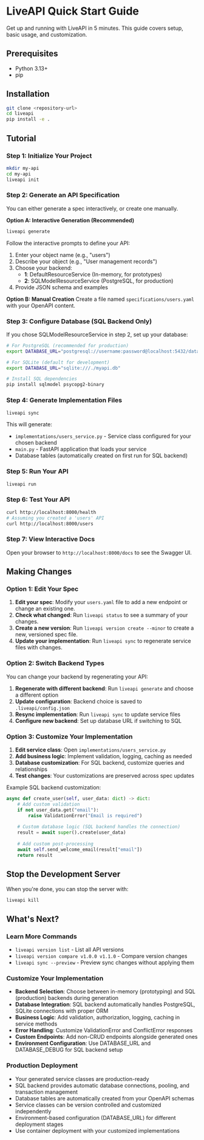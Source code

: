 # LiveAPI Quick Start Guide

Get up and running with LiveAPI in 5 minutes. This guide covers setup, basic usage, and customization.

## Prerequisites

- Python 3.13+
- pip

## Installation

```bash
git clone <repository-url>
cd liveapi
pip install -e .
```

## Tutorial

### Step 1: Initialize Your Project
```bash
mkdir my-api
cd my-api
liveapi init
```

### Step 2: Generate an API Specification
You can either generate a spec interactively, or create one manually.

**Option A: Interactive Generation (Recommended)**
```bash
liveapi generate
```
Follow the interactive prompts to define your API:
1. Enter your object name (e.g., "users")
2. Describe your object (e.g., "User management records")
3. Choose your backend:
   - **1**: DefaultResourceService (In-memory, for prototypes)  
   - **2**: SQLModelResourceService (PostgreSQL, for production)
4. Provide JSON schema and examples

**Option B: Manual Creation**
Create a file named `specifications/users.yaml` with your OpenAPI content.

### Step 3: Configure Database (SQL Backend Only)
If you chose SQLModelResourceService in step 2, set up your database:

```bash
# For PostgreSQL (recommended for production)
export DATABASE_URL="postgresql://username:password@localhost:5432/database_name"

# For SQLite (default for development)  
export DATABASE_URL="sqlite:///./myapi.db"

# Install SQL dependencies
pip install sqlmodel psycopg2-binary
```

### Step 4: Generate Implementation Files
```bash
liveapi sync
```
This will generate:
- `implementations/users_service.py` - Service class configured for your chosen backend
- `main.py` - FastAPI application that loads your service
- Database tables (automatically created on first run for SQL backend)

### Step 5: Run Your API
```bash
liveapi run
```

### Step 6: Test Your API
```bash
curl http://localhost:8000/health
# Assuming you created a 'users' API
curl http://localhost:8000/users
```

### Step 7: View Interactive Docs
Open your browser to `http://localhost:8000/docs` to see the Swagger UI.

## Making Changes

### Option 1: Edit Your Spec
1.  **Edit your spec**: Modify your `users.yaml` file to add a new endpoint or change an existing one.
2.  **Check what changed**: Run `liveapi status` to see a summary of your changes.
3.  **Create a new version**: Run `liveapi version create --minor` to create a new, versioned spec file.
4.  **Update your implementation**: Run `liveapi sync` to regenerate service files with changes.

### Option 2: Switch Backend Types
You can change your backend by regenerating your API:
1.  **Regenerate with different backend**: Run `liveapi generate` and choose a different option
2.  **Update configuration**: Backend choice is saved to `.liveapi/config.json`
3.  **Resync implementation**: Run `liveapi sync` to update service files
4.  **Configure new backend**: Set up database URL if switching to SQL

### Option 3: Customize Your Implementation
1.  **Edit service class**: Open `implementations/users_service.py`
2.  **Add business logic**: Implement validation, logging, caching as needed
3.  **Database customization**: For SQL backend, customize queries and relationships
4.  **Test changes**: Your customizations are preserved across spec updates

Example SQL backend customization:
```python
async def create_user(self, user_data: dict) -> dict:
    # Add custom validation
    if not user_data.get("email"):
        raise ValidationError("Email is required")
    
    # Custom database logic (SQL backend handles the connection)
    result = await super().create(user_data)
    
    # Add custom post-processing
    await self.send_welcome_email(result["email"])
    return result
```

## Stop the Development Server

When you're done, you can stop the server with:
```bash
liveapi kill
```

## What's Next?

### Learn More Commands
- `liveapi version list` - List all API versions
- `liveapi version compare v1.0.0 v1.1.0` - Compare version changes
- `liveapi sync --preview` - Preview sync changes without applying them

### Customize Your Implementation
- **Backend Selection**: Choose between in-memory (prototyping) and SQL (production) backends during generation
- **Database Integration**: SQL backend automatically handles PostgreSQL, SQLite connections with proper ORM
- **Business Logic**: Add validation, authorization, logging, caching in service methods
- **Error Handling**: Customize ValidationError and ConflictError responses
- **Custom Endpoints**: Add non-CRUD endpoints alongside generated ones
- **Environment Configuration**: Use DATABASE_URL and DATABASE_DEBUG for SQL backend setup

### Production Deployment
- Your generated service classes are production-ready
- SQL backend provides automatic database connections, pooling, and transaction management
- Database tables are automatically created from your OpenAPI schemas
- Service classes can be version controlled and customized independently
- Environment-based configuration (DATABASE_URL) for different deployment stages
- Use container deployment with your customized implementations

